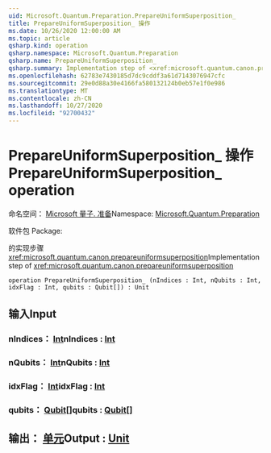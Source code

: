 ```yaml
---
uid: Microsoft.Quantum.Preparation.PrepareUniformSuperposition_
title: PrepareUniformSuperposition_ 操作
ms.date: 10/26/2020 12:00:00 AM
ms.topic: article
qsharp.kind: operation
qsharp.namespace: Microsoft.Quantum.Preparation
qsharp.name: PrepareUniformSuperposition_
qsharp.summary: Implementation step of <xref:microsoft.quantum.canon.prepareuniformsuperposition>
ms.openlocfilehash: 62783e7430185d7dc9cddf3a61d7143076947cfc
ms.sourcegitcommit: 29e0d88a30e4166fa580132124b0eb57e1f0e986
ms.translationtype: MT
ms.contentlocale: zh-CN
ms.lasthandoff: 10/27/2020
ms.locfileid: "92700432"
---
```

# <a name="prepareuniformsuperposition_-operation"></a><span data-ttu-id="b9db1-102">PrepareUniformSuperposition_ 操作</span><span class="sxs-lookup"><span data-stu-id="b9db1-102">PrepareUniformSuperposition_ operation</span></span>

<span data-ttu-id="b9db1-103">命名空间： [Microsoft 量子. 准备](xref:Microsoft.Quantum.Preparation)</span><span class="sxs-lookup"><span data-stu-id="b9db1-103">Namespace: [Microsoft.Quantum.Preparation](xref:Microsoft.Quantum.Preparation)</span></span>

<span data-ttu-id="b9db1-104">软件包 [](https://nuget.org/packages/)</span><span class="sxs-lookup"><span data-stu-id="b9db1-104">Package: [](https://nuget.org/packages/)</span></span>


<span data-ttu-id="b9db1-105">的实现步骤 <xref:microsoft.quantum.canon.prepareuniformsuperposition></span><span class="sxs-lookup"><span data-stu-id="b9db1-105">Implementation step of <xref:microsoft.quantum.canon.prepareuniformsuperposition></span></span>

```qsharp
operation PrepareUniformSuperposition_ (nIndices : Int, nQubits : Int, idxFlag : Int, qubits : Qubit[]) : Unit
```


## <a name="input"></a><span data-ttu-id="b9db1-106">输入</span><span class="sxs-lookup"><span data-stu-id="b9db1-106">Input</span></span>

### <a name="nindices--int"></a><span data-ttu-id="b9db1-107">nIndices： [Int](xref:microsoft.quantum.lang-ref.int)</span><span class="sxs-lookup"><span data-stu-id="b9db1-107">nIndices : [Int](xref:microsoft.quantum.lang-ref.int)</span></span>




### <a name="nqubits--int"></a><span data-ttu-id="b9db1-108">nQubits： [Int](xref:microsoft.quantum.lang-ref.int)</span><span class="sxs-lookup"><span data-stu-id="b9db1-108">nQubits : [Int](xref:microsoft.quantum.lang-ref.int)</span></span>




### <a name="idxflag--int"></a><span data-ttu-id="b9db1-109">idxFlag： [Int](xref:microsoft.quantum.lang-ref.int)</span><span class="sxs-lookup"><span data-stu-id="b9db1-109">idxFlag : [Int](xref:microsoft.quantum.lang-ref.int)</span></span>




### <a name="qubits--qubit"></a><span data-ttu-id="b9db1-110">qubits： [Qubit](xref:microsoft.quantum.lang-ref.qubit)[]</span><span class="sxs-lookup"><span data-stu-id="b9db1-110">qubits : [Qubit](xref:microsoft.quantum.lang-ref.qubit)[]</span></span>





## <a name="output--unit"></a><span data-ttu-id="b9db1-111">输出： [单元](xref:microsoft.quantum.lang-ref.unit)</span><span class="sxs-lookup"><span data-stu-id="b9db1-111">Output : [Unit](xref:microsoft.quantum.lang-ref.unit)</span></span>

